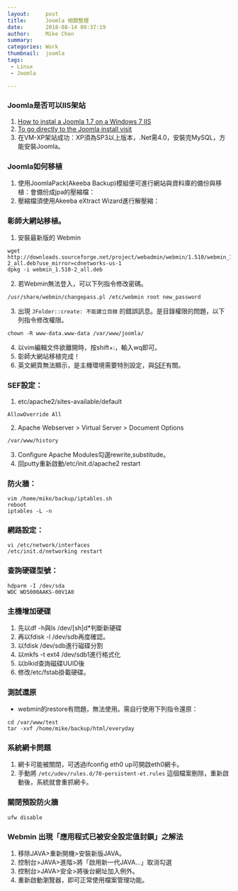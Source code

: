 ```yaml
---
layout:     post
title:      Joomla 相關整理
date:       2018-08-14 09:37:19
author:     Mike Chen
summary:    
categories: Work
thumbnail:  joomla
tags:
 - Linux
 - Joomla

---
```


### Joomla是否可以IIS架站

1. [How to instal a Joomla 1.7 on a Windows 7 IIS](http://www.youtube.com/watch?v=YeaCGNS1-kw&hd=1)
2. [To go directly to the Joomla install visit](http://www.microsoft.com/web/gallery/joomla.aspx)
3. 在VM-XP架站成功：XP須為SP3以上版本，.Net需4.0，安裝完MySQL，方能安裝Joomla。

### Joomla如何移植

1. 使用JoomlaPack(Akeeba Backup)模組便可進行網站與資料庫的備份與移植：會備份成jpa的壓縮檔：
2. 壓縮檔須使用Akeeba eXtract Wizard進行解壓縮：

### 彰師大網站移植。
1. 安裝最新版的 Webmin

```
wget http://downloads.sourceforge.net/project/webadmin/webmin/1.510/webmin_1.510-2_all.deb?use_mirror=cdnetworks-us-1
dpkg -i webmin_1.510-2_all.deb
```

2. 若Webmin無法登入，可以下列指令修改密碼。

```
/usr/share/webmin/changepass.pl /etc/webmin root new_password
```

3. 出現 `JFolder::create: 不能建立目錄` 的錯誤訊息。是目錄權限的問題，以下列指令修改權限。

```
chown -R www-data.www-data /var/www/joomla/
```

4. 以vim編輯文件欲離開時，按shift+:，輸入wq即可。
5. 彰師大網站移植完成！
6. 英文網頁無法顯示，是主機環境需要特別設定，與[SEF](http://docs.joomla.org/Enabling_Search_Engine_Friendly_(SEF)_URLs)有關。


### SEF設定：
1. etc/apache2/sites-available/default

```
AllowOverride All
```

2. Apache Webserver > Virtual Server > Document Options

```
/var/www/history
```

3. Configure Apache Modules勾選rewrite,substitude。
4. 回putty重新啟動/etc/init.d/apache2 restart


### 防火牆：

```
vim /home/mike/backup/iptables.sh
reboot
iptables -L -n
```

### 網路設定：

```
vi /etc/network/interfaces
/etc/init.d/networking restart
```

### 查詢硬碟型號：

```
hdparm -I /dev/sda
WDC WD5000AAKS-00V1A0
```


### 主機增加硬碟
1. 先以df -h與ls /dev/[sh]d*判斷新硬碟
2. 再以fdisk -l /dev/sdb再度確認。
3. 以fdisk /dev/sdb進行磁碟分割
4. 以mkfs -t ext4 /dev/sdb1進行格式化
5. 以blkid查詢磁碟UUID後
6. 修改/etc/fstab掛載硬碟。


### 測試還原
* webmin的restore有問題，無法使用。需自行使用下列指令還原：

```
cd /var/www/test
tar -xvf /home/mike/backup/html/everyday
```

### 系統網卡問題
1. 網卡可能被關閉，可透過ifconfig eth0 up可開啟eth0網卡。
2. 手動將 `/etc/udev/rules.d/70-persistent-et.rules` 這個檔案刪除，重新啟動後，系統就會重抓網卡。


### 關閉預設防火牆

```
ufw disable
```


### Webmin 出現「應用程式已被安全設定值封鎖」之解法

1. 移除JAVA>重新開機>安裝新版JAVA。
2. 控制台>JAVA>進階>將「啟用新一代JAVA...」取消勾選
3. 控制台>JAVA>安全>將後台網址加入例外。
4. 重新啟動瀏覽器，即可正常使用檔案管理功能。